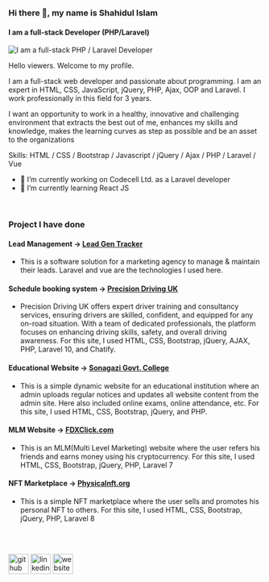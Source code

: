 ### Hi there 👋, my name is Shahidul Islam

#### I am a full-stack Developer (PHP/Laravel)

![I am a full-stack PHP / Laravel Developer](https://media.licdn.com/dms/image/C5616AQEd_xqJnn6jBg/profile-displaybackgroundimage-shrink_350_1400/0/1643737966402?e=1701302400&v=beta&t=M3vXSNGyt1pZrhPA2knB0SvDyXwgmqbtMCgNtDHPTto)

Hello viewers. Welcome to my profile.

I am a full-stack web developer and passionate about programming. I am an expert in HTML, CSS, JavaScript, jQuery, PHP, Ajax, OOP and Laravel. I work professionally in this field for 3 years.

I want an opportunity to work in a healthy, innovative and challenging environment that extracts the best out of me, enhances my skills and knowledge, makes the learning curves as step as possible and be an asset to the organizations

Skills: HTML / CSS / Bootstrap / Javascript / jQuery / Ajax / PHP / Laravel / Vue

- 🔭 I’m currently working on Codecell Ltd. as a Laravel developer
- 🌱 I’m currently learning React JS

<br>

### Project I have done

#### Lead Management -> <a href="https://leads.highlycoded.com/" target="_blank">Lead Gen Tracker</a>

- This is a software solution for a marketing agency to manage & maintain their leads. Laravel and vue are the technologies I used here.

#### Schedule booking system -> <a href="https://precisiondriving.uk/" target="_blank">Precision Driving UK</a>

- Precision Driving UK offers expert driver training and consultancy services, ensuring drivers are skilled, confident, and equipped for any on-road situation. With a team of dedicated professionals, the platform focuses on enhancing driving skills, safety, and overall driving awareness. For this site, I used HTML, CSS, Bootstrap, jQuery, AJAX, PHP, Laravel 10, and Chatify.

#### Educational Website -> <a href="https://sonagazicollege.gov.bd/" target="_blank">Sonagazi Govt. College</a>

- This is a simple dynamic website for an educational institution where an admin uploads regular notices and updates all website content from the admin site. Here also included online exams, online attendance, etc. For this site, I used HTML, CSS, Bootstrap, jQuery, and PHP.

#### MLM Website -> <a href="https://fdxclick.com/" target="_blank">FDXClick.com</a>

- This is an MLM(Multi Level Marketing) website where the user refers his friends and earns money using his cryptocurrency. For this site, I used HTML, CSS, Bootstrap, jQuery, PHP, Laravel 7

#### NFT Marketplace -> <a href="https://alpha.physicalnft.org/" target="_blank">Physicalnft.org</a>

- This is a simple NFT marketplace where the user sells and promotes his personal NFT to others. For this site, I used HTML, CSS, Bootstrap, jQuery, PHP, Laravel 8

<br><br>

[<img src='https://cdn.jsdelivr.net/npm/simple-icons@3.0.1/icons/github.svg' alt='github' height='40'>](https://github.com/shahidul890)
[<img src='https://cdn.jsdelivr.net/npm/simple-icons@3.0.1/icons/linkedin.svg' alt='linkedin' height='40'>](https://www.linkedin.com/in/mdshahidul/)
[<img src='https://www.svgrepo.com/show/513205/globe-1.svg' alt='website' height='40'>](https://shahidull.com/)

<!-- [<img src='https://cdn.jsdelivr.net/npm/simple-icons@3.0.1/icons/facebook.svg' alt='facebook' height='40'>](https://www.facebook.com/its.antorislam/) -->

